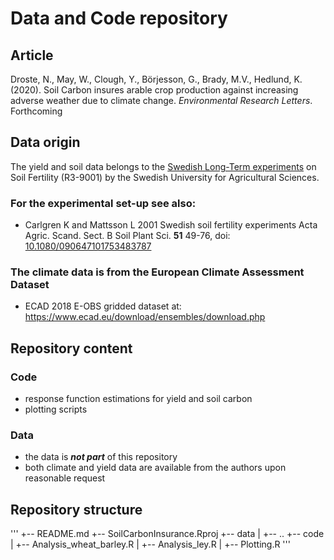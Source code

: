 # Data and Code repository


## Article

Droste, N., May, W., Clough, Y., Börjesson, G., Brady, M.V., Hedlund, K. (2020). Soil Carbon insures arable crop production against increasing adverse weather due to climate change. *Environmental Research Letters*. Forthcoming


## Data origin

The yield and soil data belongs to the [Swedish Long-Term experiments](https://www.slu.se/en/faculties/nj/this-is-the-nj-faculty/collaborative-centres-and-major-research-platforms/long-term-field-experiments-/plant-nutrition-and-soil-fertility/) on Soil Fertility (R3-9001) by the Swedish University for Agricultural Sciences.

### For the experimental set-up see also:

- Carlgren K and Mattsson L 2001 Swedish soil fertility experiments Acta Agric. Scand. Sect. B Soil Plant Sci. **51** 49-76, doi: [10.1080/090647101753483787](https://doi.org/10.1080/090647101753483787)

### The climate data is from the European Climate Assessment Dataset

- ECAD 2018 E-OBS gridded dataset at: https://www.ecad.eu/download/ensembles/download.php


## Repository content

### Code
- response function estimations for yield and soil carbon
- plotting scripts

### Data
- the data is ***not part*** of this repository
- both climate and yield data are available from the authors upon reasonable request


## Repository structure

'''
+-- README.md
+-- SoilCarbonInsurance.Rproj
+-- data
|   +-- ..
+-- code
|   +-- Analysis_wheat_barley.R
|   +-- Analysis_ley.R
|   +-- Plotting.R
'''